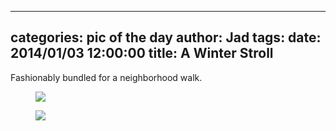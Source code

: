 
---
categories: pic of the day
author: Jad
tags: 
date: 2014/01/03 12:00:00
title: A Winter Stroll
---
Fashionably bundled for a neighborhood walk.

<figure>
<img src="/img/2014/01/03/img_9439_medium.jpg" />
<figcaption></figcaption>
</figure>

<figure>
<img src="/img/2014/01/03/img_9437_medium.jpg" />
<figcaption></figcaption>
</figure>
